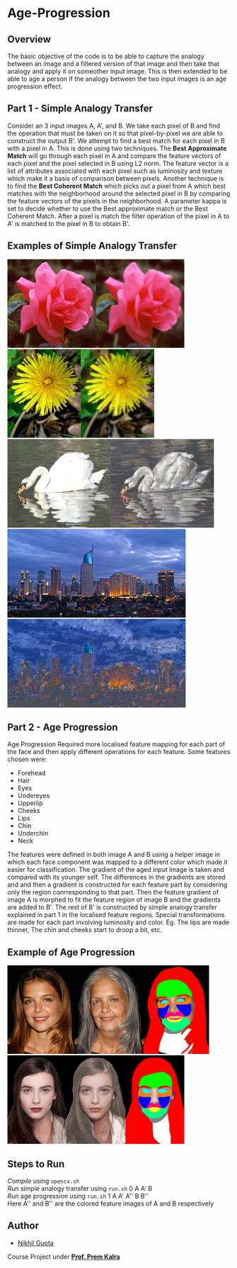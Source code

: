 # Age-Progression

## Overview
The basic objective of the code is to be able to capture the analogy between an image and a filtered version of that image and then take that analogy and apply it on someother input image. This is then extended to be able to age a person if the analogy between the two input images is an age progression effect.

## Part 1 - Simple Analogy Transfer
Consider an 3 input images A, A', and B. We take each pixel of B and find the operation that must be taken on it so that pixel-by-pixel we are able to construct the output B'. We attempt to find a best match for each pixel in B with a pixel in A. This is done using two techniques. The **Best Approximate Match** will go through each pixel in A and compare the feature vectors of each pixel and the pixel selected in B using L2 norm. The feature vector is a list of attributes associated with each pixel such as luminosity and texture which make it a basis of comparison between pixels. Another technique is to find the **Best Coherent Match** which picks out a pixel from A which best matches with the neighborhood around the selected pixel in B by comparing the feature vectors of the pixels in the neighborhood. A parameter kappa is set to decide whether to use the Best approximate match or the Best Coherent Match. After a pixel is match the filter operation of the pixel in A to A' is matched to the pixel in B to obtain B'. 

## Examples of Simple Analogy Transfer
<img src="Images/blurA1.jpg" alt="Drawing" width="200" height="200"/><img src="Images/blurA2.jpg" alt="Drawing" width="200" height="200"/>
<img src="Images/blurB1.jpg" alt="Drawing" height="200"/><img src="Images/blurB2.jpg" alt="Drawing" height="200"/>
<img src="Images/pastelA1.jpg" alt="Drawing" height="200"/><img src="Images/pastelA2.jpg" alt="Drawing" height="200"/>
<img src="Images/pastelB1.jpg" alt="Drawing" height="200"/><img src="Images/pastelB2.jpg" alt="Drawing" height="200"/>

## Part 2 - Age Progression
Age Progression Required more localised feature mapping for each part of the face and then apply different operations for each feature. Some features chosen were: 
+ Forehead
+ Hair
+ Eyes
+ Undereyes
+ Upperlip
+ Cheeks
+ Lips
+ Chin
+ Underchin
+ Neck

The features were defined in both image A and B using a helper image in which each face component was mapped to a different color which made it easier for classification. The gradient of the aged input image is taken and compared with its younger self. The differences in the gradients are stored and and then a gradient is constructed for each feature part by considering only the region conrresponding to that part. Then the feature gradient of image A is morphed to fit the feature region of image B and the gradients are added to B'. The rest of B' is constructed by simple analogy transfer explained in part 1 in the localised feature regions. Special transformations are made for each part involving luminosity and color. Eg. The lips are made thinner, The chin and cheeks start to droop a bit, etc.

## Example of Age Progression
<img src="Images/youngA1.jpg" alt="Drawing" height="200"/><img src="Images/oldA2.jpg" alt="Drawing" height="200"/><img src="Images/coloredA.jpg" alt="Drawing" height="200"/>
<img src="Images/youngB1.jpg" alt="Drawing" height="200"/><img src="Images/oldB2.jpg" alt="Drawing" height="200"/><img src="Images/coloredB.jpg" alt="Drawing" height="200"/>

## Steps to Run
*Compile* using `opencv.sh`  
*Run* simple analogy transfer using `run.sh` 0 A A' B  
*Run* age progression using `run.sh` 1 A A' A'' B B''  
Here A'' and B'' are the colored feature images of A and B respectively

## Author
* [Nikhil Gupta](https://github.com/NikhilGupta1997)

Course Project under [**Prof. Prem Kalra**](http://www.cse.iitd.ernet.in/~pkalra/)
